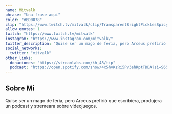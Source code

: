 ```yaml
---
name: Mitvalk
phrase: "Una frase aqui"
color: "#BD0078"
clip: "https://www.twitch.tv/mitvalk/clip/TransparentBrightPicklesSpicyBoy-qeF6fXfpy_sfVEue"
allow_emotes: 1
twitch: "https://www.twitch.tv/mitvalk"
instagram: "https://www.instagram.com/mitvalk/"
twitter_description: "Quise ser un mago de feria, pero Arceus prefirió que escribiera, produjera un podcast y stremeara sobre videojuegos."
social_networks:
  twitter: "mitvalk"
other_links:
  donaciones: "https://streamlabs.com/kh_48/tip"
  podcast: "https://open.spotify.com/show/4x5hvKzRi5Pv3ehRptTDDA?si=S65S88nKTE-j9_jtfTDPGg&dl_branch=1"
---
```

<h2>Sobre <span class="cursive">Mi</span></h2>
<p class="streamer-about">Quise ser un mago de feria, pero Arceus prefirió que escribiera, produjera un podcast y stremeara sobre videojuegos.</p>